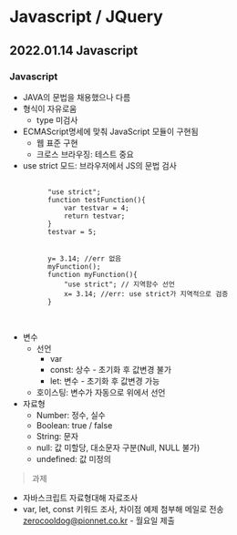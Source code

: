 # Javascript / JQuery
## 2022.01.14 Javascript
### Javascript
- JAVA의 문법을 채용했으나 다름
- 형식이 자유로움
    - type 미검사
- ECMAScript명세에 맞춰 JavaScript 모듈이 구현됨
    - 웹 표준 구현
    - 크로스 브라우징: 테스트 중요
- use strict 모드: 브라우저에서 JS의 문법 검사
    <pre>
    <code>
        "use strict";
        function testFunction(){
            var testvar = 4;
            return testvar;
        }
        testvar = 5;
    </code>
    <code>
        y= 3.14; //err 없음
        myFunction();
        function myFunction(){
            "use strict"; // 지역함수 선언
            x= 3.14; //err: use strict가 지역적으로 검증
        }
    </code>
    </pre>
- 변수
    - 선언
        - var
        - const: 상수 - 초기화 후 값변경 불가
        - let: 변수 - 초기화 후 값변경 가능
    - 호이스팅: 변수가 자동으로 위에서 선언
- 자료형
    - Number: 정수, 실수
    - Boolean: true / false
    - String: 문자
    - null: 값 미할당, 대소문자 구분(Null, NULL 불가)
    - undefined: 값 미정의

> 과제
- 자바스크립트 자료형대해 자료조사
- var, let, const 키워드 조사, 차이점 예제 첨부해 메일로 전송
zerocooldog@pionnet.co.kr - 월요일 제출